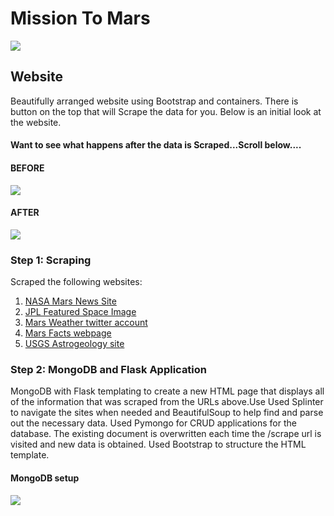 # Mission To Mars

<img src = "https://user-images.githubusercontent.com/46534353/61434415-bee4f380-a8ea-11e9-9800-dae345d7a627.PNG">

## Website
Beautifully arranged website using Bootstrap and containers. There is button on the top that will Scrape the data for you.
Below is an initial look at the website.
#### Want to see what happens after the data is Scraped...Scroll below....

#### BEFORE
<img src="https://user-images.githubusercontent.com/46534353/61419649-fe441d80-a8b3-11e9-982a-01b0379937ba.png">

#### AFTER
<img src="https://user-images.githubusercontent.com/46534353/61419659-09974900-a8b4-11e9-8f6b-71891c5c304e.png">


### Step 1: Scraping

Scraped the following websites:
1. <a href="https://mars.nasa.gov/news/">NASA Mars News Site</a>
2. <a href="https://www.jpl.nasa.gov/spaceimages/?search=&category=Mars">JPL Featured Space Image</a>
3. <a href="https://twitter.com/marswxreport?lang=en">Mars Weather twitter account</a> 
4. <a href="https://space-facts.com/mars/">Mars Facts webpage</a>
5. <a href="https://astrogeology.usgs.gov/search/results?q=hemisphere+enhanced&k1=target&v1=Mars">USGS Astrogeology site</a>

### Step 2: MongoDB and Flask Application

MongoDB with Flask templating to create a new HTML page that displays all of the information that was scraped from the URLs above.Use Used Splinter to navigate the sites when needed and BeautifulSoup to help find and parse out the necessary data.
Used Pymongo for CRUD applications for the database. The existing document is overwritten each time the /scrape url is visited and new data is obtained. Used Bootstrap to structure the HTML template.

#### MongoDB setup
<img src="https://user-images.githubusercontent.com/46534353/61419620-e2407c00-a8b3-11e9-9f2e-11da58499f0e.png">
